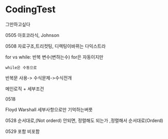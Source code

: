 # CodingTest


그만하고싶다

0505  아호코라식, Johnson


0508    자료구조,트리컷팅, 디렉팅이바뀌는 다익스트라

for vs while:
    반복 변수(변하는수) for은 자동이지만

    while은 수동으로


반복문 사용-> 수식문제->수식전개


메인로직 + 세부조건



0518

Floyd Warshall 세부사항으로만 기억하는버릇

0528
순서대로,(Not orderd)
안되면, 정렬해도 되는가 ,정렬해서 순서대로(Orderd)



0529
포함 비포함